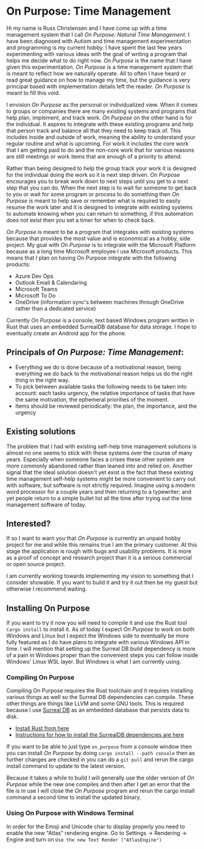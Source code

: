 # On Purpose: Time Management

Hi my name is Russ Christensen and I have come up with a time management system that I call _On Purpose: Natural Time Management_. I have been diagnosed with Autism and time management experimentation and programming is my current hobby. I have spent the last few years experimenting with various ideas with the goal of writing a program that helps me decide what to do right now. _On Purpose_ is the name that I have given this experimentation. _On Purpose_ is a time management system that is meant to reflect how we naturally operate. All to often I have heard or read great guidance on how to manage my time, but the guidance is very principal based with implementation details left the reader. _On Purpose_ is meant to fill this void.

I envision _On Purpose_ as the personal or individualized view. When it comes to groups or companies there are many existing systems and programs that help plan, implement, and track work. _On Purpose_ on the other hand is for the individual. It aspires to integrate with these existing programs and help that person track and balance all that they need to keep track of. This includes inside and outside of work, meaning the ability to understand your regular routine and what is upcoming. For work it includes the core work that I am getting paid to do and the non-core work that for various reasons are still meetings or work items that are enough of a priority to attend.

Rather than being designed to help the group track your work it is designed for the individual doing the work so it is next step driven. _On Purpose_ encourages you to break work down to next steps until you get to a next step that you can do. When the next step is to wait for someone to get back to you or wait for some program or process to do something then _On Purpose_ is meant to help save or remember what is required to easily resume the work later and it is designed to integrate with existing systems to automate knowing when you can return to something, if this automation does not exist then you set a timer for when to check back.

_On Purpose_ is meant to be a program that integrates with existing systems because that provides the most value and is economical as a hobby, side project. My goal with _On Purpose_ is to integrate with the Microsoft Platform because as a long time Microsoft employee I use Microsoft products. This means that I plan on having On Purpose integrate with the following products:
* Azure Dev Ops
* Outlook Email & Calendaring
* Microsoft Teams
* Microsoft To Do
* OneDrive (information sync's between machines through OneDrive rather than a dedicated service)

Currently _On Purpose_ is a console, text based Windows program written in Rust that uses an embedded SurrealDB database for data storage. I hope to eventually create an Android app for the phone. 

## Principals of _On Purpose: Time Management_:
* Everything we do is done because of a motivational reason, tieing everything we do back to the motivational reason helps us do the right thing in the right way.
* To pick between available tasks the following needs to be taken into account: each tasks urgency, the relative importance of tasks that have the same motivation, the ephemeral priorities of the moment.
* Items should be reviewed periodically: the plan, the importance, and the urgency

## Existing solutions
The problem that I had with existing self-help time management solutions is almost no one seems to stick with these systems over the course of many years. Especially when someone faces a crises these other system are more commonly abandoned rather than leaned into and relied on. Another signal that the ideal solution doesn't yet exist is the fact that these existing time management self-help systems might be more convenient to carry out with software, but software is not strictly required. Imagine using a modern word processor for a couple years and then returning to a typewriter; and yet people return to a simple bullet list all the time after trying out the time management software of today.

## Interested?
If so I want to warn you that _On Purpose_ is currently an unpaid hobby project for me and while this remains true I am the primary customer. At this stage the application is rough with bugs and usability problems. It is more as a proof of concept and research project than it is a serious commercial or open source project. 

I am currently working towards implementing my vision to something that I consider showable. If you want to build it and try it out then be my guest but otherwise I recommend waiting.

## Installing On Purpose

If you want to try it now you will need to compile it and use the Rust tool `Cargo install` to install it. As of today I expect _On Purpose_ to work on both Windows and Linux but I expect the Windows side to eventually be more fully featured as I do have plans to integrate with various Windows API in time. I will mention that setting up the Surreal DB build dependency is more of a pain in Windows proper than the convenient steps you can follow inside Windows' Linux WSL layer. But Windows is what I am currently using.

### Compiling On Purpose

Compiling On Purpose requires the Rust toolchain and it requires installing various things as well so the Surreal DB dependencies can compile. These other things are things like LLVM and some GNU tools. This is required because I use [Surreal DB](https://github.com/surrealdb/surrealdb) as an embedded database that persists data to disk.

* [Install Rust from here](https://rustup.rs)
* [Instructions for how to install the SurrealDB dependencies are here](https://github.com/surrealdb/surrealdb/blob/main/doc/BUILDING.md)

If you want to be able to just type `on_purpose` from a console window then you can install _On Purpose_ by doing `cargo install --path console` then as further changes are checked in you can do a `git pull` and rerun the cargo install command to update to the latest version.

Because it takes a while to build I will generally use the older version of _On Purpose_ while the new one compiles and then after I get an error that the file is in use I will close the _On Purpose_ program and rerun the cargo install command a second time to install the updated binary.

### Using On Purpose with Windows Terminal

In order for the Emoji and Unicode char to display properly you need to enable the new "Atlas" rendering engine. Go to Settings -> Rendering -> Engine and turn on `Use the new Text Render ("AtlasEngine")`
